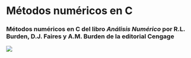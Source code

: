 # Métodos numéricos en C

### Métodos numéricos en C del libro <i>Análisis Numérico</i> por R.L. Burden, D.J. Faires y A.M. Burden de la editorial Cengage

![](/00.-Docs/Images/AN.png)
